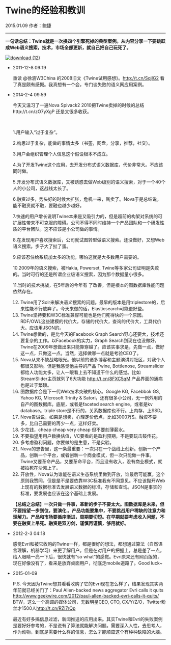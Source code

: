 # Twine的经验和教训

2015.01.09   作者：鲍捷

***

**一句话总结：Twine就是一次换四个引擎死掉的典型案例。从内容分享一下要跳跃成Web语义搜索，技术，市场全部更新，就自己把自己玩死了。**

[![download (12)](http://baojie.org/blog/wp-content/uploads/2015/01/download-12.jpg)](http://baojie.org/blog/wp-content/uploads/2015/01/download-12.jpg)

* 2011-12-8 09:19

  重读 @徐涵W3China 的2008旧文《Twine试用感想》。http://t.cn/SqjlG2 看了真是颇有感慨。我真想有一个会，专门谈失败的语义网应用案例。

* 2014-2-4 09:59

  今天又温习了一遍Nova Spivack2 2010把Twine卖掉的时候的总结http://t.cn/zO7yXgP 还是又很多收获。

  ​

  1.用户输入“过于复杂”。

  2.构思过于复杂，能做的事情太多（书签，网盘，分享，推荐，社交）。

  3.用户会组织管理个人信息这个假设根本不成立。

  4.为了开发Twine这个应用，去开发分布式语义数据库，代价非常大。不应该同时做。

  5.开发分布式语义数据库，又被诱惑去做Web级别的语义搜索，对于一个40个人的小公司，这战线太长了。

  6.融资过多，势头好的时候大扩张，危机一来，贱卖了。Nova于是总结说，能不融资就不融，要融也越少越好。

  7.快速的用户增长说明Twine本来是又吸引力的，但是超前的构架对系统的可扩展性带来不可克服的障碍。公司不得不同时维持一个产品团队和一个研发性质的平台团队。这不应该是小公司做的事情。

  8.在发现用户喜欢搜索后，公司就试图转型做语义搜索。还没做好，又想Web语义搜索。步子大了扯了蛋。

  9.应该忍住给系统加太多的功能，哪怕这就是大多数用户需要的。

  10.2009年的语义搜索，被Hakia, Powerset, Twine等多家公司证明是失败的。当时可行的还是所谓企业级语义搜索，因为那个数据量小很多。

  11.当时的技术挑战，在5年后的今年有 了改善，但是根本的图数据库性能问题依然存在。

  12. Twine用了Solr来解决语义搜索的问题。最早的版本是用triplestore的，后来性能不行放弃了。今天来做的话，Elasticsearch可能更好些。
  13.  Twine坚持要和W3C标准兼容可能也是他们死得快的一个原因。RDF/OWL这些建模的代价大，存储的代价大，查询的代价大，工具代价大。应该用JSON的。
  14.  Twine想做的，是比今天的Facebook Graph Search野心还要大，技术还要复杂的工作。以Facebook的实力，Graph Search到现在也没做好，Twine在2009年想做出来只能靠穿越了。应该实事求是，先做一点，做好这一点，只做这一点。当然，选择做哪一点就是考验CEO了。
  15.  Nova从来不缺战略眼光。他以前的诸多博客和主题演讲对社区，对我个人都很又影响。但是我感觉他主导的产品 Twine, Bottlenose, Streamslider 都给人功能太多，让人一眼看上去不知道干什么的感觉。比如 StreamSlider主页就列了6大功能 http://t.cn/8FXC5qM 产品界面的通病也是过于繁琐。
  16. 图数据库会是下一代Web技术突破的核心。Google KG, Facebbok GS, Yahoo KG, Microsoft Trinity & Satori，还有很多小公司，无一例外用的自产的图数据库。底层，或者是faceted search engine，或者是kv database。triple store是不行的，关系数据库也不行。上内存，上SSD。
  17. Nova告诫说，如果是想卖，心理定价低点，比如3000万$。融资不要多，比自己需要的再少一点，这样好卖。
  18. 少花钱，cheap cheap very cheap 但不要刻薄薪水。
  19.  不要指望用用户数换估值，VC要看的是盈利预期，不是要玩击鼓传花。
  20.  多考虑盈利问题，你要做的是生意，不是实验。
  21. Nova的忠告里，这一条最重要：一次只在一个战线上创新。创新一个产品，创新一个平台，或者创新一个商业模式，但一次只能做一件事。Twine又要革命产品，又要革命平台，而且没有收入，没有商业模式，就被拍死在沙滩上了。
  22. 开放性，Nova认为谁能在语义生态系统里做到开放，谁最后可能赢。这个原则我赞同，但是是不是要依靠W3C标准我有不同意见。不应该抛开Web上现有的数据标准去发展语义数据的标准，存储和查询。JSON是事实的标准，要发展也应该在这个基础上发展。

  **【总结之总结】一次只做一件事，革新的步子不要太大。图数据库是未来，但不要指望一步到位，要演化 。产品功能要集中，不要挑战用户稀缺的注意力和理解力。产品和市场要循序渐进，周期要切短。在早期就要考虑收入问题，不要在融资上吊死。融资是双刃剑，谨慎再谨慎，够用就好。**

- 2012-2-3 04:18

  感觉Evri和被它收购的Twine一样，都是很好的想法，都想通过算法（自然语言理解，机器学习）来更了解用户。但是在对用户的把握上，总是差了一点，给人眼睛一亮一下后，很快就有“so what”的感觉。Evri原来还有网页版的，现在好像没有了，看来是放弃桌面用户，彻底走mobile道路了。Good luck~

- 2015-01-09 

  P.S. 今天因为Twine想其看看收购了它的Evri现在怎么样了，结果发现其实两年前就已经关门了：Paul Allen-backed news aggregator Evri calls it quits http://www.geekwire.com/2012/paul-allen-backed-evri-calls-it-quits/ BTW，这么一个高调的媒体公司，无数明星CEO, CTO, CX/Y/Z/O，Twitter粉丝才1500人<http://t.cn/RZi7rQp>

  最近有好多搞信息过滤，新闻推送的应用出来。其实Twine和Evri的失败案例是要好好参考的，不是说有了算法就能解决问题。需要深入人性，去思考人，作为动物，到底是需要什么样的信息，怎么才能顺应这个有种种缺陷的大脑。

***

